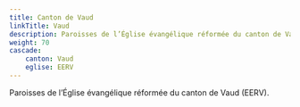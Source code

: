 ```yaml
---
title: Canton de Vaud
linkTitle: Vaud
description: Paroisses de l’Église évangélique réformée du canton de Vaud (EERV).
weight: 70
cascade:
    canton: Vaud
    eglise: EERV
---
```


Paroisses de l’Église évangélique réformée du canton de Vaud (EERV).
